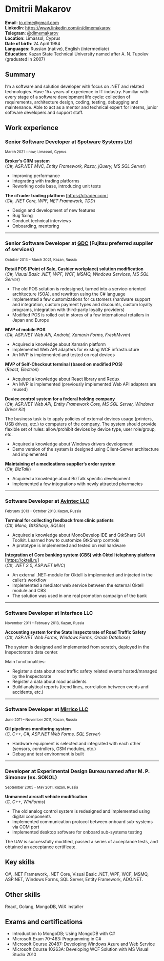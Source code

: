 # Dmitrii Makarov

**Email**: to.dime@gmail.com<br />
**LinkedIn**: https://www.linkedin.com/in/dimemakarov<br />
**Telegram**: [@dimemakarov](https://t.me/dimemakarov)<br />
**Location**: Limassol, Cyprus<br />
**Date of birth**: 24 April 1984<br />
**Languages**: Russian (native), English (intermediate)<br />
**Education**: Kazan State Technical University named after A. N. Tupolev (graduated in 2007)

## Summary

I’m a software and solution developer with focus on .NET and related technologies. Have 15+ years of experience in IT industry. Familiar with every stage of a software development life cycle: collection of requirements, architecture design, coding, testing, debugging and maintenance. Able to act as a mentor and technical expert for interns, junior software developers and support staff.

## Work experience

### Senior Software Developer at [**Spotware Systems Ltd**](https://spotware.com)
<sup>March 2021 – now, Limassol, Cyprus</sup>

**Broker’s CRM system**
<br />
(*C#, ASP.NET MVC, Entity Framework, Razor, jQuery, MS SQL Server*)

* Improving performance
* Integrating with trading platforms
* Reworking code base, introducing unit tests

**The cTrader trading platform** [https://ctrader.com]
<br />
(*C#, .NET Core, WPF, NET Framework, TDD*)

* Design and development of new features
* Bug fixing
* Conduct technical interviews
* Onboarding, mentoring

---
### Senior Software Developer at [**GDC**](https://gdc-services.com/) (Fujitsu preferred supplier of services)
<sup>October 2013 – March 2021, Kazan, Russia</sup>

**Retail POS (Point of Sale, Cashier workplace) solution modification**
<br />
(*C#, Visual Basic .NET, WPF, WCF, MSMQ, Windows Services, MS SQL Server*)

* The old POS solution is redesigned, turned into a service-oriented architecture (SOA), and rewritten using the C# language
* Implemented a few customizations for customers (hardware support and integration, custom payment types and discounts, custom loyalty programs, integration with third-party loyalty providers)
* Modified POS is rolled out in stores of a few international retailers in Japan and Europe

**MVP of mobile POS**
<br />
(*C#, ASP.NET Web API, Android, Xamarin Forms, FreshMvvm*)

* Acquired a knowledge about Xamarin platform
* Implemented Web API adapters for existing WCF infrastructure
* An MVP is implemented and tested on real devices

**MVP of Self-Checkout terminal (based on modified POS)**
<br />
(*React, Electron*)

* Acquired a knowledge about React library and Redux
* An MVP is implemented (previously implemented Web API adapters are reused)

**Device control system for a federal holding company**
<br />
(*C#, ASP.NET Web API, Entity Framework Core, MS SQL Server, Windows Driver Kit*)

The business task is to apply policies of external devices usage (printers, USB drives, etc.) to computers of the company. The system should provide flexible set of rules: allow/prohibit devices by device type, user role/group, etc.

* Acquired a knowledge about Windows drivers development
* Demo version of the system is designed using Client-Server architecture and implemented

**Maintaining of a medications supplier’s order system**
<br />
(*C#, BizTalk*)

* Acquired a knowledge about BizTalk specific development
* Implemented a few integrations with newly attracted pharmacies

---
### Software Developer at [**Avintec LLC**](https://avintec.ru/)
<sup>February 2013 – October 2013, Kazan, Russia</sup>

**Terminal for collecting feedback from clinic patients**
<br />
(*C#, Mono, GtkSharp, SQLite*)

* Acquired a knowledge about MonoDevelop IDE and GtkSharp GUI Toolkit. Learned how to customize GtkSharp controls
* A prototype is implemented and tested on real hardware

**Integration of Core banking system (CBS) with Oktell telephony platform** [https://oktell.ru]
<br />
(*C#, .NET 2.0, ASP.NET MVC*)

* An external .NET-module for Oktell is implemented and injected in the caller’s workflow
* Implemented a mediator web service between the external Oktell module and CBS
* The solution was used in one real promotion campaign of the bank

---
### Software Developer at **Interface LLC**
<sup>November 2011 – February 2013, Kazan, Russia</sup>

**Accounting system for the State Inspectorate of Road Traffic Safety**
<br />
(*C#, ASP.NET Web Forms, Windows Forms, Oracle Database*)

The system is designed and implemented from scratch, deployed in the Inspectorate’s data center.

Main functionalities:
* Register a data about road traffic safety related events hosted/managed by the Inspectorate
* Register a data about road accidents
* Build analytical reports (trend lines, correlation between events and accidents, etc.)

---
### Software Developer at [**Mirrico LLC**](https://mirrico.ru/)
<sup>June 2011 – November 2011, Kazan, Russia</sup>

**Oil pipelines monitoring system**
<br />
(*C, C++, C#, ASP.NET Web Forms, SQL Server*)

* Hardware equipment is selected and integrated with each other (sensors, controllers, GSM modules, etc.)
* Debug and test environment is built

---
### Developer at **Experimental Design Bureau named after M. P. Simonov** (ex. SOKOL)
<sup>September 2005 – May 2011, Kazan, Russia</sup>

**Unmanned aircraft vehicle modification**
<br />
(*C, C++, WinForms*)

* The old analog control system is redesigned and implemented using digital components
* Implemented communication protocol between onboard sub-systems via COM port
* Implemented desktop software for onboard sub-systems testing

The UAV is successfully modified, passed a series of acceptance tests, and obtained an acceptance certificate.

## Key skills
C#, .NET Framework, .NET Core, Visual Basic .NET, WPF, WCF, MSMQ, ASP.NET, Windows Forms,
SQL Server, Entity Framework, ADO.NET.

## Other skills
React, Golang, MongoDB, WiX installer

## Exams and certifications

* Introduction to MongoDB; Using MongoDB with C#
* Microsoft Exam 70-483: Programming in C#
* Microsoft Course 20487: Developing Windows Azure and Web Service
* Microsoft Course 10263A: Developing WCF Solution with MS Visual Studio 2010
